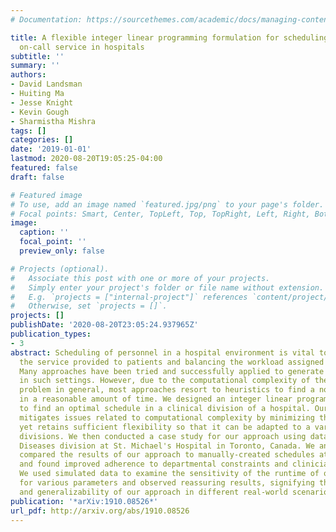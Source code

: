 ```yaml
---
# Documentation: https://sourcethemes.com/academic/docs/managing-content/

title: A flexible integer linear programming formulation for scheduling clinician
  on-call service in hospitals
subtitle: ''
summary: ''
authors:
- David Landsman
- Huiting Ma
- Jesse Knight
- Kevin Gough
- Sharmistha Mishra
tags: []
categories: []
date: '2019-01-01'
lastmod: 2020-08-20T19:05:25-04:00
featured: false
draft: false

# Featured image
# To use, add an image named `featured.jpg/png` to your page's folder.
# Focal points: Smart, Center, TopLeft, Top, TopRight, Left, Right, BottomLeft, Bottom, BottomRight.
image:
  caption: ''
  focal_point: ''
  preview_only: false

# Projects (optional).
#   Associate this post with one or more of your projects.
#   Simply enter your project's folder or file name without extension.
#   E.g. `projects = ["internal-project"]` references `content/project/deep-learning/index.md`.
#   Otherwise, set `projects = []`.
projects: []
publishDate: '2020-08-20T23:05:24.937965Z'
publication_types:
- 3
abstract: Scheduling of personnel in a hospital environment is vital to improving
  the service provided to patients and balancing the workload assigned to clinicians.
  Many approaches have been tried and successfully applied to generate efficient schedules
  in such settings. However, due to the computational complexity of the scheduling
  problem in general, most approaches resort to heuristics to find a non-optimal solution
  in a reasonable amount of time. We designed an integer linear programming formulation
  to find an optimal schedule in a clinical division of a hospital. Our formulation
  mitigates issues related to computational complexity by minimizing the set of constraints,
  yet retains sufficient flexibility so that it can be adapted to a variety of clinical
  divisions. We then conducted a case study for our approach using data from the Infectious
  Diseases division at St. Michael's Hospital in Toronto, Canada. We analyzed and
  compared the results of our approach to manually-created schedules at the hospital,
  and found improved adherence to departmental constraints and clinician preferences.
  We used simulated data to examine the sensitivity of the runtime of our linear program
  for various parameters and observed reassuring results, signifying the practicality
  and generalizability of our approach in different real-world scenarios.
publication: '*arXiv:1910.08526*'
url_pdf: http://arxiv.org/abs/1910.08526
---
```

